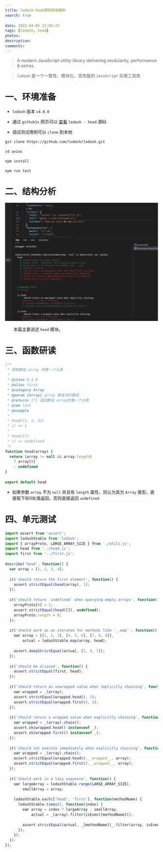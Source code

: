 ```yaml
---
title: lodash-head源码研读解析
search: true

date: 2022-04-05 21:05:23
tags: [lodash, head]
photos:
description:
comments:
---
```


> A modern JavaScript utility library delivering modularity, performance & extras.

> `lodash` 是一个一致性、模块化、高性能的 `JavaScript` 实用工具库

# 一、环境准备

-   `lodash` 版本 `v4.0.0`

-   通过 `github1s` 网页可以 [查看](https://github1s.com/lodash/lodash/blob/HEAD/head.js) `lodash - head` 源码
-   调试测试用例可以 `clone` 到本地

```shell
git clone https://github.com/lodash/lodash.git

cd axios

npm install

npm run test
```

# 二、结构分析

![](./images/head.png)

&emsp;&emsp;本篇主要讲述 `head` 模块。

# 三、函数研读

```js
/**
 * 获取数组 array 的第一个元素
 *
 * @since 0.1.0
 * @alias first
 * @category Array
 * @param {Array} array 要查询的数组
 * @returns {*} 返回数组 array的第一个元素
 * @see last
 * @example
 *
 * head([1, 2, 3])
 * // => 1
 *
 * head([])
 * // => undefined
 */
function head(array) {
  return (array != null && array.length)
    ? array[0]
    : undefined
}

export default head

```

- 如果参数 `array` 不为 `null` 并且有 `length` 属性，则认为其为 `Array` 类型，直接取下标0处值返回，否则直接返回 `undefined`
  
# 四、单元测试

```js
import assert from 'assert';
import lodashStable from 'lodash';
import { arrayProto, LARGE_ARRAY_SIZE } from './utils.js';
import head from '../head.js';
import first from '../first.js';

describe('head', function() {
  var array = [1, 2, 3, 4];

  it('should return the first element', function() {
    assert.strictEqual(head(array), 1);
  });

  it('should return `undefined` when querying empty arrays', function() {
    arrayProto[0] = 1;
    assert.strictEqual(head([]), undefined);
    arrayProto.length = 0;
  });

  it('should work as an iteratee for methods like `_.map`', function() {
    var array = [[1, 2, 3], [4, 5, 6], [7, 8, 9]],
        actual = lodashStable.map(array, head);

    assert.deepStrictEqual(actual, [1, 4, 7]);
  });

  it('should be aliased', function() {
    assert.strictEqual(first, head);
  });

  it('should return an unwrapped value when implicitly chaining', function() {
    var wrapped = _(array);
    assert.strictEqual(wrapped.head(), 1);
    assert.strictEqual(wrapped.first(), 1);
  });

  it('should return a wrapped value when explicitly chaining', function() {
    var wrapped = _(array).chain();
    assert.ok(wrapped.head() instanceof _);
    assert.ok(wrapped.first() instanceof _);
  });

  it('should not execute immediately when explicitly chaining', function() {
    var wrapped = _(array).chain();
    assert.strictEqual(wrapped.head().__wrapped__, array);
    assert.strictEqual(wrapped.first().__wrapped__, array);
  });

  it('should work in a lazy sequence', function() {
    var largeArray = lodashStable.range(LARGE_ARRAY_SIZE),
        smallArray = array;

    lodashStable.each(['head', 'first'], function(methodName) {
      lodashStable.times(2, function(index) {
        var array = index ? largeArray : smallArray,
            actual = _(array).filter(isEven)[methodName]();

        assert.strictEqual(actual, _[methodName](_.filter(array, isEven)));
      });
    });
  });
});
```
